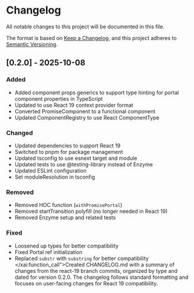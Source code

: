 # Changelog

All notable changes to this project will be documented in this file.

The format is based on [Keep a Changelog](https://keepachangelog.com/en/1.0.0/),
and this project adheres to [Semantic Versioning](https://semver.org/spec/v2.0.0.html).

## [0.2.0] - 2025-10-08

### Added

- Added component props generics to support type hinting for portal component properties in TypeScript
- Updated to use React 19 context provider format
- Converted PromiseComponent to a functional component
- Updated ComponentRegistry to use React ComponentType

### Changed

- Updated dependencies to support React 19
- Switched to pnpm for package management
- Updated tsconfig to use esnext target and module
- Updated tests to use @testing-library instead of Enzyme
- Updated ESLint configuration
- Set moduleResolution in tsconfig

### Removed

- Removed HOC function (`withPromisePortal`)
- Removed startTransition polyfill (no longer needed in React 19)
- Removed Enzyme setup and related tests

### Fixed

- Loosened up types for better compatibility
- Fixed Portal ref initialization
- Replaced `substr` with `substring` for better compatibility</content>
  </xai:function_call">Created CHANGELOG.md with a summary of changes from the react-19 branch commits, organized by type and dated for version 0.2.0. The changelog follows standard formatting and focuses on user-facing changes for React 19 compatibility.
